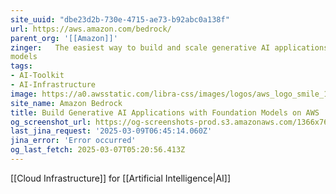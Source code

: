 ```yaml
---
site_uuid: "dbe23d2b-730e-4715-ae73-b92abc0a138f"
url: https://aws.amazon.com/bedrock/
parent_org: '[[Amazon]]'
zinger:   The easiest way to build and scale generative AI applications with foundation
models
tags:
- AI-Toolkit
- AI-Infrastructure
image: https://a0.awsstatic.com/libra-css/images/logos/aws_logo_smile_1200x630.png
site_name: Amazon Bedrock
title: Build Generative AI Applications with Foundation Models on AWS
og_screenshot_url: https://og-screenshots-prod.s3.amazonaws.com/1366x768/80/false/1be135e96b98cec1a8f05fc1a93211f36238018444b9fe99ceb19c24f4d10ae1.jpeg
last_jina_request: '2025-03-09T06:45:14.060Z'
jina_error: 'Error occurred'
og_last_fetch: 2025-03-07T05:20:56.413Z
---
```

[[Cloud Infrastructure]] for [[Artificial Intelligence|AI]]
